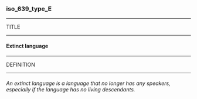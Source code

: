 ### iso_639_type_E



------
TITLE

------

#### Extinct language



------
DEFINITION

------

###### An extinct language is a language that no longer has any speakers, especially if the language has no living descendants.